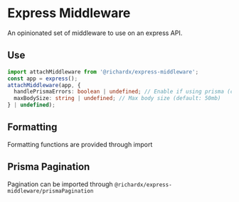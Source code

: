 # Express Middleware

An opinionated set of middleware to use on an express API.

## Use

```ts
import attachMiddleware from '@richardx/express-middleware';
const app = express();
attachMiddleware(app, {
  handlePrismaErrors: boolean | undefined; // Enable if using prisma (catches prisma errors nicely)
  maxBodySize: string | undefined; // Max body size (default: 50mb)
} | undefined);
```

## Formatting

Formatting functions are provided through import

## Prisma Pagination

Pagination can be imported through `@richardx/express-middleware/prismaPagination`
